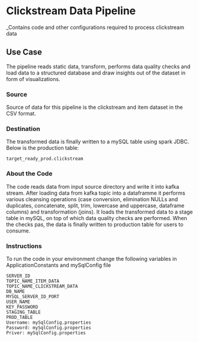 # Clickstream Data Pipeline

_Contains code and other configurations required to process clickstream data

## Use Case
The pipeline reads static data, transform, performs data quality checks and load data to a structured database and draw insights out of the dataset in form of visualizations.

### Source
Source of data for this pipeline is the clickstream and item dataset in the CSV format.

### Destination
The transformed data is finally written to a mySQL table using spark JDBC. Below is the production table:

```
target_ready_prod.clickstream
```

### About the Code

The code reads data from input source directory and write it into kafka stream. After loading data from kafka topic into a dataframme it performs various cleansing operations (case conversion, elimination NULLs and duplicates, concatenate, split, trim, lowercase and uppercase, dataframe columns) and transformation (joins). It loads the transformed data to a stage table in mySQL, on top of which data quality checks are performed. When the checks pas, the data is finally written to production table for users to consume.

### Instructions

To run the code in your environment change the following variables in ApplicationConstants and mySqlConfig file

````
SERVER_ID
TOPIC_NAME_ITEM_DATA
TOPIC_NAME_CLICKSTREAM_DATA
DB_NAME
MYSQL_SERVER_ID_PORT
USER_NAME
KEY_PASSWORD
STAGING_TABLE
PROD_TABLE
Username: mySqlConfig.properties 
Password: mySqlConfig.properties 
Priver: mySqlConfig.properties 
````


